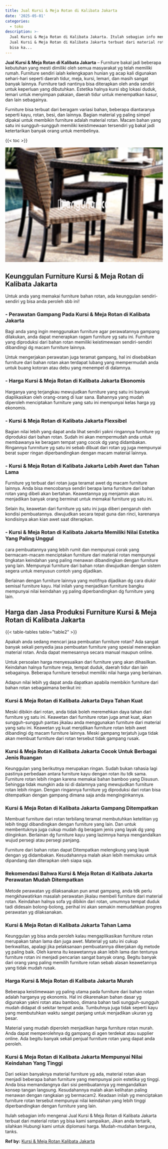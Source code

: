 ```yaml
---
title: Jual Kursi & Meja Rotan di Kalibata Jakarta
date: '2025-05-01'
categories:
  - toko
description: >-
  Jual Kursi & Meja Rotan di Kalibata Jakarta. Itulah sebagian info mengenai
  Jual Kursi & Meja Rotan di Kalibata Jakarta terbuat dari material rotan yg
  bisa ka...
---
```


**Jual Kursi & Meja Rotan di Kalibata Jakarta** – Furniture bakal jadi beberapa kebutuhan yang mesti dimiliki oleh semua masyarakat yg telah memiliki rumah. Furniture sendiri ialah kelengkapan hunian yg acap kali digunakan sehari-hari seperti daerah tidur, meja, kursi, lemari, dan masih sangat banyak lainnya. Furniture tadi nantinya bisa diterapkan oleh anda sendiri untuk keperluan yang dibutuhkan. Estetika halnya kursi sbg lokasi duduk, lemari untuk menyimpan pakaian, daerah tidur untuk menempatkan kasur, dan lain sebagainya.

Furniture bisa terbuat dari beragam variasi bahan, beberapa diantaranya seperti kayu, rotan, besi, dan lainnya. Bagian material yg paling simpel dipakai untuk membikin furniture adalah material rotan. Macam bahan yang satu ini sungguh-sungguh memiliki keistimewaan tersendiri yg bakal jadi ketertarikan banyak orang untuk membelinya.

{{< toc >}}

![Jual Kursi & Meja Rotan di Kalibata Jakarta](/images/kursi-meja-rotan-murah12.png)

## Keunggulan Furniture Kursi & Meja Rotan di Kalibata Jakarta

Untuk anda yang memakai furniture bahan rotan, ada keunggulan sendiri-sendiri yg bisa anda peroleh sbb ini!

### \- Perawatan Gampang Pada Kursi & Meja Rotan di Kalibata Jakarta

Bagi anda yang ingin menggunakan furniture agar perawatannya gampang dilakukan, anda dapat menerapkan ragam furniture yg satu ini. Furniture yang diproduksi dari bahan rotan memiliki keistimewaan sendiri-sendiri dibandingi dg macam furniture lainnya.

Untuk mengerjakan perawatan juga teramat gampang, hal ini disebabkan furniture dari bahan rotan akan terdapat lubang yang mempermudah anda untuk buang kotoran atau debu yang menempel di dalamnya.

### \- Harga Kursi & Meja Rotan di Kalibata Jakarta Ekonomis

Harganya yang terjangkau mewujudkan furniture yang satu ini banyak diaplikasikan oleh orang-orang di luar sana. Bahannya yang mudah diperoleh menciptakan furniture yang satu ini mempunyai kelas harga yg ekonomis.

### \- Kursi & Meja Rotan di Kalibata Jakarta Flexsibel

Bagian nilai lebih yang dapat anda lihat sendiri yakni ringannya furniture yg diproduksi dari bahan rotan. Sudah ini akan mempermudah anda untuk membawanya ke beragam tempat yang cocok dg yang didambakan. Ringannya funrniture yg satu ini sebab dibuat dari rotan yg juga mempunyai berat super ringan diperbandingkan dengan macam material lainnya.

### \- Kursi & Meja Rotan di Kalibata Jakarta Lebih Awet dan Tahan Lama

Furniture yg terbuat dari rotan juga teramat awet dg macam furniture lainnya. Anda bisa mencobanya sendiri berapa lama furniture dari bahan rotan yang dibeli akan bertahan. Keawetannya yg menjamin akan menjadikan banyak orang berminat untuk memakai furniture yg satu ini.

Selain itu, keawetan dari furniture yg satu ini juga diberi pengaruh oleh kondisi pembuatannya. diwujudkan secara tepat guna dan rinci, karenanya kondisinya akan kian awet saat diterapkan.

### \- Kursi & Meja Rotan di Kalibata Jakarta Memiliki Nilai Estetika Yang Paling Unggul

cara pembuatannya yang lebih rumit dan mempunyai corak yang bermacam-macam menciptakan furniture dari material rotan mempunyai tingkatan keindahan yang paling menawan dibandingkan dengan furniture yang lain. Mempunyai furniture dari bahan rotan diwujudkan dengan sistem segera untuk menyusun contoh yang dijadikan.

Berlainan dengan furniture lainnya yang motifnya dijadikan dg cara diukir semisal furniture kayu. Hal inilah yang menjadikan furniture bangku mempunyai nilai keindahan yg paling diperbandingkan dg furniture yang lain.

## Harga dan Jasa Produksi Furniture Kursi & Meja Rotan di Kalibata Jakarta

{{< table-tables table="table2" >}}

Apakah anda sedang mencari jasa pembuatan furniture rotan? Ada sangat banyak sekali penyedia jasa pembuatan furniture yang spesial menerapkan material rotan. Anda dapat memesannya secara manual maupun online.

Untuk persoalan harga menyesuaikan dari furniture yang akan dihasilkan. Keindahan halnya furniture meja, tempat duduk, daerah tidur dan lain sebagainya. Beberapa furniture tersebut memiliki nilai harga yang berlainan.

Adapun nilai lebih yg dapat anda dapatkan apabila membikin furniture dari bahan rotan sebagaimana berikut ini:

### Kursi & Meja Rotan di Kalibata Jakarta Daya Tahan Kuat

Meski dibikin dari rotan, anda tidak boleh meremehkan daya tahan dari furniture yg satu ini. Keawetan dari furniture rotan juga amat kuat, akan sungguh-sungguh pantas jikalau anda menggunakan furniture dari material yang satu ini. Keawetan yg kuat menjdikan furniture rotan lebih awet dibandingi dg macam furniture lainnya. Meski gampang terjatuh juga tidak akan membuat furniture dari rotan tersebut tidak gampang rusak.

### Kursi & Meja Rotan di Kalibata Jakarta Cocok Untuk Berbagai Jenis Ruangan

Keunggulan yang berikutnya merupakan ringan. Sudah bukan rahasia lagi pastinya perbedaan antara furniture kayu dengan rotan itu tdk sama. Furniture rotan lebih ringan karena memakai bahan bamboo yang Disusun. Sehingga tidak mungkin ada isi di dalamnya yang mewujudkan furniture rotan lebih ringan. Dengan ringannya furniture yg diproduksi dari rotan bisa ditempatkan dengan gampang dimana saja anda menginginkannya.

### Kursi & Meja Rotan di Kalibata Jakarta Gampang Ditempatkan

Membuat furniture dari rotan terbilang teramat membutuhkan ketelitian yg lebih tinggi dibandingkan dengan furniture yang lain. Dan untuk membentuknya juga cukup mudah dg beragam jenis yang layak dg yang diinginkan. Berlainan dg furniture kayu yang lazimnya hanya mengandalkan wujud persegi atau persegi panjang.

Furniture dari bahan rotan dapat Ditempatkan melengkung yang layak dengan yg didambakan. Kesudahannya malah akan lebih memukau untuk dipandang dan diterapkan oleh siapa saja.

### Rekomendasi Bahwa Kursi & Meja Rotan di Kalibata Jakarta Perawatan Mudah Ditempatkan

Metode perawatan yg dilaksanakan pun amat gampang, anda tdk perlu mengkhawatirkan masalah perawatan jikalau membeli furniture dari material rotan. Keindahan halnya sofa yg dibikin dari rotan, umumnya tempat duduk tadi didesain bolong-bolong, perihal ini akan semakin memudahkan progres perawatan yg dilaksanakan.

### Kursi & Meja Rotan di Kalibata Jakarta Tahan Lama

Keunggulan yg bisa anda peroleh kalau mengaplikasikan furniture rotan merupakan tahan lama dan juga awet. Material yg satu ini cukup berkwalitas, apalagi jika pelaksanaan pembuatannya dikerjakan dg metode yg paling baik. Oleh karena itu keawetannya akan lebih lama dan tentunya furniture rotan ini menjadi pencarian sangat banyak orang. Begitu banyak dari orang yang paling memilih furniture rotan sebab alasan keawetannya yang tidak mudah rusak.

### Harga Kursi & Meja Rotan di Kalibata Jakarta Murah

Beberapa keistimewaan yg paling utama pada furniture dari bahan rotan adalah harganya yg ekonomis. Hal ini dikarenakan bahan dasar yg digunakan yakni rotan atau bamboo, dimana bahan tadi sungguh-sungguh mudah didapat di sekitar tempat anda. Tumbuhnya juga tidak seperti kayu yang membutuhkan waktu sangat panjang untuk menjadikan ukuran yg besar.

Material yang mudah diperoleh menjadikan harga furniture rotan murah. Anda dapat memperolehnya dg gampang di agen terdekat atau supplier online. Ada begitu banyak sekali penjual furniture rotan yang dapat anda peroleh.

### Kursi & Meja Rotan di Kalibata Jakarta Mempunyai Nilai Keindahan Yang Tinggi

Dari sekian banyaknya material furniture yg ada, material rotan akan menjadi beberapa bahan furniture yang mempunyai poin estetika yg tinggi. Anda bisa memandangnya dari sisi pembuatannya yg mengandalkan konsep tangan langsung. Kesudahannya malah akan kelihatan paling menawan dengan rangkaian yg bermacam2. Keadaan inilah yg menciptakan furniture rotan tersebut mempunyai nilai keindahan yang lebih tinggi diperbandingkan dengan furniture yang lain.

Itulah sebagian info mengenai Jual Kursi & Meja Rotan di Kalibata Jakarta terbuat dari material rotan yg bisa kami sampaikan, Jikan anda tertarik, silahkan Hubungi kami untuk diplomasi harga. Mudah-mudahan berguna, tanks.

**Ref by:** [Kursi & Meja Rotan Kalibata Jakarta](https://id.wikipedia.org/wiki/Kursi)
